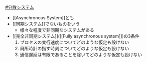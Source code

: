 [#分散システム](分散システム.md)

- [[Asynchronous System]]とも
- [[同期システム]]でないものをいう
	- 様々な程度で非同期なシステムがある
- [[完全非同期システム]]([[Fully asynchronous system]])の3条件
	1. プロセスの実行速度についてどのような仮定も設けない
	2. 局所時計の指す時刻についてどのような仮定も設けない
	3. 通信遅延は有限であることを除いてどのような仮定も設けない
